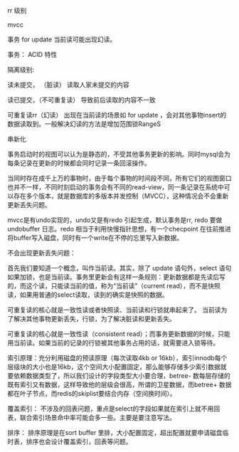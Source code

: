 rr 级别

mvcc 

事务 for update 当前读可能出现幻读。


事务： ACID 特性


隔离级别: 

读未提交， （脏读） 读取人家未提交的内容

读已提交，（不可重复读） 导致前后读取的内容不一致

可重复读rr（幻读） 出现在当前读的场景如 for update ，会对其他事物insert的数据读取到。一般解决幻读的方法是增加范围锁RangeS

串新化


事务启动时的视图可以认为是静态的，不受其他事务更新的影响。同时mysql会为每条记录在更新的时候都会同时记录一条回滚操作。

当同时存在成千上万的事物时，由于每个事物的时间段不同，所有它们的视图窗口也并不一样，不同时刻启动的事务会有不同的read-view，同一条记录在系统中可以存在多个版本，就是数据库的多版本并发控制（MVCC），这种情况会不会重新更新丢失问题。


mvcc是有undo实现的，undo又是有redo 引起生成，默认事务是rr, redo 要做undobuffer 日志。redo 相当于利用快慢指针思想，有一个checpoint 在往前推进 将buffer写入磁盘，同时有一个write在不停的忘里写入新数据。



不会出现更新丢失问题：

首先我们要知道一个概念，叫作当前读。其实，除了 update 语句外，select 语句如果加锁，也是当前读。事务里更新会有这样一条规则：更新数据都是先读后写的，而这个读，只能读当前的值，称为“当前读”（current read），而不是快照读，如果用普通的select读取，读到的确实是快照的数据。



可重复读的核心就是一致性读或者快照读、当前读和行锁就串起来了。 当前读为了解决其他事物更新丢失，行锁，为了解决脏读和更新丢失。


可重复读的核心就是一致性读（consistent read）；而事务更新数据的时候，只能用当前读。如果当前的记录的行锁被其他事务占用的话，就需要进入锁等待。


索引原理：充分利用磁盘的预读原理（每次读取4kb or 16kb），索引innodb每个层级块的大小也是16kb，这个空间大小配置固定，那么能够存储多少索引数据就要依赖数据类型了，所以我们设计的字段类型大小要合理，betree- 数每层存储的既有索引又有数据，这样导致他的层级会很高，所谓的卫星数据，而betree+ 数据都在叶子节点，而redis的skiplist要结合内存（空间换时间）。


覆盖索引： 不涉及的回表问题，重点是select的字段如果就在索引上就不用回表，联合索引场景命中率可能会多一些。主要是要注意写法。

排序： 排序原理是在sort buffer 里排，大小配置固定，超出配置就要申请磁盘临时表，排序也会设计覆盖索引，回表等问题。








